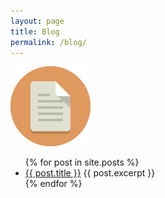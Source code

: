 ```yaml
---
layout: page
title: Blog
permalink: /blog/
---
```


![4 picture](/assets/4.png)
<ul>
	{% for post in site.posts %}
		<li>
			<a href="{{ post.url }}">{{ post.title }}</a>
			{{ post.excerpt }}
		</li>
	{% endfor %}
</ul>
